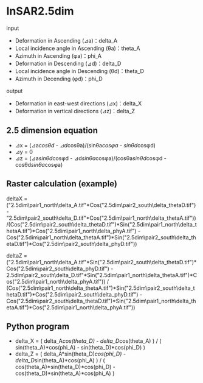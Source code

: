 # InSAR2.5dim

input
- Deformation in Ascending (⊿a)：delta_A
- Local incidence angle in Ascending (θa)：theta_A
- Azimuth in Ascending (φa)：phi_A
- Deformation in Descending (⊿d)：delta_D
- Local incidence angle in Descending (θd)：theta_D
- Azimuth in Decending (φd)：phi_D

output 
- Deformation in east-west directions (⊿x)：delta_X
- Deformation in vertical directions (⊿z)：delta_Z

## 2.5 dimension equation
- ⊿x = (⊿a*cosθd - ⊿d*cosθa)/(sinθa*cosφa - sinθd*cosφd)
- ⊿y = 0
- ⊿z = (⊿a*sinθd*cosφd - ⊿d*sinθa*cosφa)/(cosθa*sinθd*cosφd - cosθd*sinθa*cosφa)

## Raster calculation (example)
deltaX = ("2.5dim\pair1_north\delta_A.tif"*Cos("2.5dim\pair2_south\delta_thetaD.tif") - "2.5dim\pair2_south\delta_D.tif"*Cos("2.5dim\pair1_north\delta_thetaA.tif")) /(Cos("2.5dim\pair2_south\delta_thetaD.tif")*Sin("2.5dim\pair1_north\delta_thetaA.tif")*Cos("2.5dim\pair1_north\delta_phyA.tif") -Cos("2.5dim\pair1_north\delta_thetaA.tif")*Sin("2.5dim\pair2_south\delta_thetaD.tif")*Cos("2.5dim\pair2_south\delta_phyD.tif"))

deltaZ = ("2.5dim\pair1_north\delta_A.tif"*Sin("2.5dim\pair2_south\delta_thetaD.tif")*Cos("2.5dim\pair2_south\delta_phyD.tif") - 2.5dim\pair2_south\delta_D.tif"*Sin("2.5dim\pair1_north\delta_thetaA.tif")*Cos("2.5dim\pair1_north\delta_phyA.tif")) / (Cos("2.5dim\pair1_north\delta_thetaA.tif")*Sin("2.5dim\pair2_south\delta_thetaD.tif")*Cos("2.5dim\pair2_south\delta_phyD.tif") -Cos("2.5dim\pair2_south\delta_thetaD.tif")*Sin("2.5dim\pair1_north\delta_thetaA.tif")*Cos("2.5dim\pair1_north\delta_phyA.tif"))

## Python program
- delta_X = ( delta_A*cos(theta_D) - delta_D*cos(theta_A) ) / ( sin(theta_A)*cos(phi_A) - sin(theta_D)*cos(phi_D) )
- delta_Z = ( delta_A*sin(theta_D)*cos(phi_D) - delta_D*sin(theta_A)*cos(phi_A) ) / ( cos(theta_A)*sin(theta_D)*cos(phi_D) - cos(theta_D)*sin(theta_A)*cos(phi_A) )


